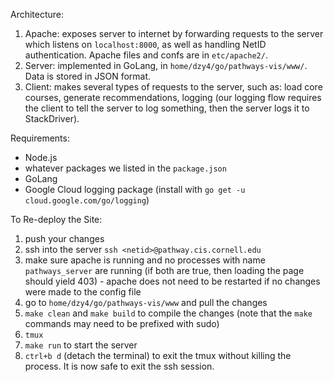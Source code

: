 Architecture:

1. Apache: exposes server to internet by forwarding requests to the server which listens on `localhost:8000`, as well as handling NetID authentication. Apache files and confs are in `etc/apache2/`.
2. Server: implemented in GoLang, in `home/dzy4/go/pathways-vis/www/`. Data is stored in JSON format. 
3. Client: makes several types of requests to the server, such as: load core courses, generate recommendations, logging (our logging flow requires the client to tell the server to log something, then the server logs it to StackDriver).

Requirements:
- Node.js
- whatever packages we listed in the `package.json`
- GoLang
- Google Cloud logging package (install with `go get -u cloud.google.com/go/logging`)

To Re-deploy the Site:
1. push your changes
2. ssh into the server `ssh <netid>@pathway.cis.cornell.edu`
3. make sure apache is running and no processes with name `pathways_server` are running (if both are true, then loading the page should yield 403) - apache does not need to be restarted if no changes were made to the config file
4. go to `home/dzy4/go/pathways-vis/www` and pull the changes
5. `make clean` and `make build` to compile the changes (note that the `make` commands may need to be prefixed with sudo)
6. `tmux`
7. `make run` to start the server
8. `ctrl+b d` (detach the terminal) to exit the tmux without killing the process. It is now safe to exit the ssh session.

